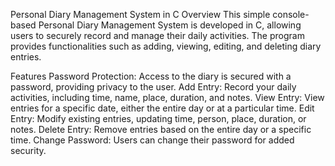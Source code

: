 Personal Diary Management System in C
Overview
This simple console-based Personal Diary Management System is developed in C, allowing users to securely record and manage their daily activities.
The program provides functionalities such as adding, viewing, editing, and deleting diary entries.

Features
Password Protection: Access to the diary is secured with a password, providing privacy to the user.
Add Entry: Record your daily activities, including time, name, place, duration, and notes.
View Entry: View entries for a specific date, either the entire day or at a particular time.
Edit Entry: Modify existing entries, updating time, person, place, duration, or notes.
Delete Entry: Remove entries based on the entire day or a specific time.
Change Password: Users can change their password for added security.
